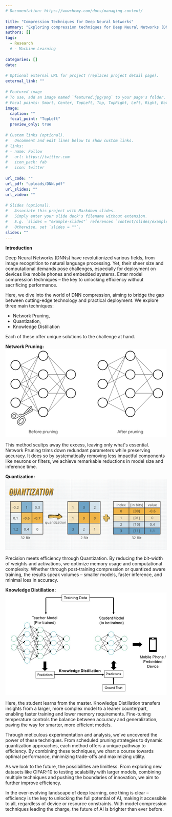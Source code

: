 ```yaml
---
# Documentation: https://wowchemy.com/docs/managing-content/

title: "Compression Techniques for Deep Neural Networks"
summary: "Exploring compression techniques for Deep Neural Networks (DNNs), aiming to enhance efficiency and performance for deployment on resource-constrained devices, with a focus on inference time, memory footprint, and prediction accuracy evaluation."
authors: []
tags: 
  - Research
  # - Machine Learning

categories: []
date:

# Optional external URL for project (replaces project detail page).
external_link: ""

# Featured image
# To use, add an image named `featured.jpg/png` to your page's folder.
# Focal points: Smart, Center, TopLeft, Top, TopRight, Left, Right, BottomLeft, Bottom, BottomRight.
image:
  caption: ""
  focal_point: "TopLeft"
  preview_only: true

# Custom links (optional).
#   Uncomment and edit lines below to show custom links.
# links:
# - name: Follow
#   url: https://twitter.com
#   icon_pack: fab
#   icon: twitter

url_code: ""
url_pdf: "uploads/DNN.pdf"
url_slides: ""
url_video: ""

# Slides (optional).
#   Associate this project with Markdown slides.
#   Simply enter your slide deck's filename without extension.
#   E.g. `slides = "example-slides"` references `content/slides/example-slides.md`.
#   Otherwise, set `slides = ""`.
slides: ""
---
```

**Introduction**

Deep Neural Networks (DNNs) have revolutionized various fields, from image recognition to natural language processing. Yet, their sheer size and computational demands pose challenges, especially for deployment on devices like mobile phones and embedded systems. Enter model compression techniques – the key to unlocking efficiency without sacrificing performance.

Here, we dive into the world of DNN compression, aiming to bridge the gap between cutting-edge technology and practical deployment. We explore three main techniques: 

- Network Pruning, 
- Quantization,  
- Knowledge Distillation

Each of these offer unique solutions to the challenge at hand.


**Network Pruning:** 
![screen reader text](pruning.png )

This method scultps away the excess, leaving only what's essential. Network Pruning trims down redundant parameters while preserving accuracy. It does so by systematically removing less impactful components like neurons or filters, we achieve remarkable reductions in model size and inference time.

**Quantization:** 
![screen reader text](quantization.png )

Precision meets efficiency through Quantization. By reducing the bit-width of weights and activations, we optimize memory usage and computational complexity. Whether through post-training compression or quantized aware training, the results speak volumes – smaller models, faster inference, and minimal loss in accuracy.

**Knowledge Distillation:** 
![screen reader text](kd.jpg )

Here, the student learns from the master. Knowledge Distillation transfers insights from a larger, more complex model to a leaner counterpart, enabling faster training and lower memory requirements. Fine-tuning temperature controls the balance between accuracy and generalization, paving the way for smarter, more efficient models.


Through meticulous experimentation and analysis, we've uncovered the power of these techniques. From scheduled pruning strategies to dynamic quantization approaches, each method offers a unique pathway to efficiency. By combining these techniques, we chart a course towards optimal performance, minimizing trade-offs and maximizing utility.

As we look to the future, the possibilities are limitless. From exploring new datasets like CIFAR-10 to testing scalability with larger models, combining multiple techniques and pushing the boundaries of innovation, we aim to further improve efficiency.

In the ever-evolving landscape of deep learning, one thing is clear – efficiency is the key to unlocking the full potential of AI, making it accessible to all, regardless of device or resource constraints. With model compression techniques leading the charge, the future of AI is brighter than ever before.
